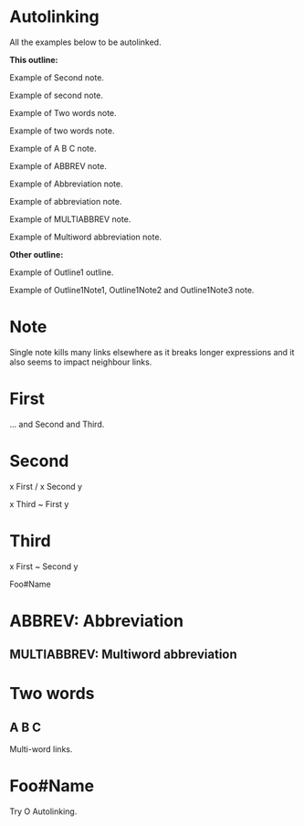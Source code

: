# Autolinking <!-- Metadata: type: Outline; tags: cool; created: 2018-10-09 18:23:58; reads: 150; read: 2020-02-23 14:29:31; revision: 150; modified: 2020-02-23 14:29:31; importance: 0/5; urgency: 0/5; -->
All the examples below to be autolinked.

**This outline:**

Example of Second note.

Example of second note.

Example of Two words note.

Example of two words note.

Example of A B C note.

Example of ABBREV note.

Example of Abbreviation note.

Example of abbreviation note.

Example of MULTIABBREV note.

Example of Multiword abbreviation note.

**Other outline:**

Example of Outline1 outline.

Example of Outline1Note1, Outline1Note2 and Outline1Note3 note.
# Note <!-- Metadata: type: Note; created: 2020-02-23 14:26:44; reads: 16; read: 2020-02-23 14:27:23; revision: 2; modified: 2020-02-23 14:27:19; -->
Single note kills many links elsewhere as it breaks longer expressions
and it also seems to impact neighbour links.
# First <!-- Metadata: type: Note; created: 2018-10-09 18:23:58; reads: 53; read: 2020-02-23 14:23:07; revision: 3; modified: 2018-10-09 22:18:46; -->
... and Second and Third.

# Second <!-- Metadata: type: Note; created: 2018-10-09 18:24:10; reads: 55; read: 2020-02-23 14:23:06; revision: 14; modified: 2019-10-27 20:10:33; -->
x First /
x Second y

x Third ~ First y
# Third <!-- Metadata: type: Note; created: 2018-10-09 18:24:35; reads: 81; read: 2020-02-23 14:23:06; revision: 21; modified: 2019-10-29 21:53:36; -->
x First ~ Second y

Foo#Name
# ABBREV: Abbreviation <!-- Metadata: type: Note; created: 2020-02-23 14:22:14; reads: 8; read: 2020-02-23 14:23:05; revision: 2; modified: 2020-02-23 14:22:15; -->

## MULTIABBREV: Multiword abbreviation <!-- Metadata: type: Note; created: 2020-02-23 14:22:30; reads: 12; read: 2020-02-23 14:28:21; revision: 4; modified: 2020-02-23 14:23:04; -->

# Two words <!-- Metadata: type: Note; created: 2020-02-23 14:20:51; reads: 6; read: 2020-02-23 14:22:04; revision: 2; modified: 2020-02-23 14:20:54; -->

## A B C <!-- Metadata: type: Note; created: 2020-02-23 14:19:43; reads: 10; read: 2020-02-23 14:22:04; revision: 3; modified: 2020-02-23 14:20:59; -->
Multi-word links.
# Foo#Name <!-- Metadata: type: Note; created: 2019-10-29 21:53:16; reads: 22; read: 2020-02-23 14:26:38; revision: 2; modified: 2019-10-29 23:02:25; -->
Try O Autolinking.
